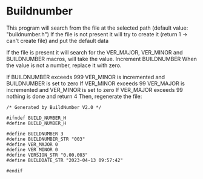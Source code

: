 # Buildnumber

This program will search from the file at the selected path (default value: "buildnumber.h")
If the file is not present it will try to create it (return 1 -> can't create file) and put the default data

If the file is present it will search for the VER_MAJOR, VER_MINOR and BUILDNUMBER macros, will take the value. Increment BUILDNUMBER
When the value is not a number, replace it with zero.

If BUILDNUMBER exceeds 999 VER_MINOR is incremented and BUILDNUMBER is set to zero
If VER_MINOR exceeds 99 VER_MAJOR is incremented and VER_MINOR is set to zero
If VER_MAJOR exceeds 99 nothing is done and return 4
Then, regenerate the file:

    /* Generated by BuildNumber V2.0 */ 

    #ifndef BUILD_NUMBER_H
    #define BUILD_NUMBER_H

    #define BUILDNUMBER 3
    #define BUILDNUMBER_STR "003"
    #define VER_MAJOR 0
    #define VER_MINOR 0
    #define VERSION_STR "0.00.003"
    #define BUILDDATE_STR "2023-04-13 09:57:42"

    #endif

